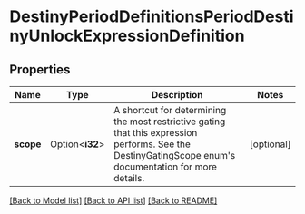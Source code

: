 # DestinyPeriodDefinitionsPeriodDestinyUnlockExpressionDefinition

## Properties

Name | Type | Description | Notes
------------ | ------------- | ------------- | -------------
**scope** | Option<**i32**> | A shortcut for determining the most restrictive gating that this expression performs. See the DestinyGatingScope enum's documentation for more details. | [optional]

[[Back to Model list]](../README.md#documentation-for-models) [[Back to API list]](../README.md#documentation-for-api-endpoints) [[Back to README]](../README.md)


